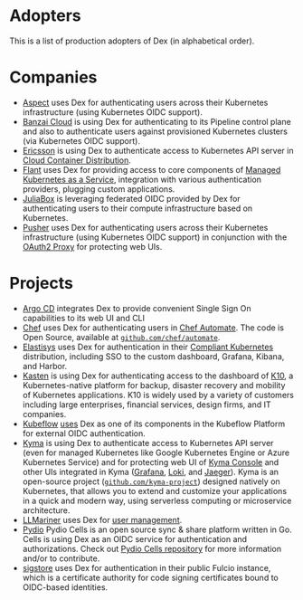 # Adopters

This is a list of production adopters of Dex (in alphabetical order).

# Companies

- [Aspect](https://www.aspect.com/) uses Dex for authenticating users across their Kubernetes infrastructure (using Kubernetes OIDC support).
- [Banzai Cloud](https://banzaicloud.com) is using Dex for authenticating to its Pipeline control plane and also to authenticate users against provisioned Kubernetes clusters (via Kubernetes OIDC support).
- [Ericsson](https://www.ericsson.com) is using Dex to authenticate access to Kubernetes API server in [Cloud Container Distribution](https://www.ericsson.com/en/portfolio/cloud-software-and-services/cloud-core/cloud-infrastructure/nfvi/cloud-container-distribution).
- [Flant](https://flant.com) uses Dex for providing access to core components of [Managed Kubernetes as a Service](https://flant.com/services/managed-kubernetes-as-a-service), integration with various authentication providers, plugging custom applications.
- [JuliaBox](https://juliabox.com/) is leveraging federated OIDC provided by Dex for authenticating users to their compute infrastructure based on Kubernetes.
- [Pusher](https://pusher.com) uses Dex for authenticating users across their Kubernetes infrastructure (using Kubernetes OIDC support) in conjunction with the [OAuth2 Proxy](https://github.com/pusher/oauth2_proxy) for protecting web UIs.

# Projects

- [Argo CD](https://argoproj.github.io/cd) integrates Dex to provide convenient Single Sign On capabilities to its web UI and CLI
- [Chef](https://chef.io) uses Dex for authenticating users in [Chef Automate](https://automate.chef.io/). The code is Open Source, available at [`github.com/chef/automate`](https://github.com/chef/automate).
- [Elastisys](https://elastisys.com) uses Dex for authentication in their [Compliant Kubernetes](https://compliantkubernetes.io) distribution, including SSO to the custom dashboard, Grafana, Kibana, and Harbor.
- [Kasten](https://www.kasten.io) is using Dex for authenticating access to the dashboard of [K10](https://www.kasten.io/product/), a Kubernetes-native platform for backup, disaster recovery and mobility of Kubernetes applications. K10 is widely used by a variety of customers including large enterprises, financial services, design firms, and IT companies.
- [Kubeflow](https://www.kubeflow.org/) [uses](https://github.com/kubeflow/manifests#dex) Dex as one of its components in the Kubeflow Platform for external OIDC authentication.
- [Kyma](https://kyma-project.io) is using Dex to authenticate access to Kubernetes API server (even for managed Kubernetes like Google Kubernetes Engine or Azure Kubernetes Service) and for protecting web UI of [Kyma Console](https://github.com/kyma-project/console) and other UIs integrated in Kyma ([Grafana](https://github.com/grafana/grafana), [Loki](https://github.com/grafana/loki), and [Jaeger](https://github.com/jaegertracing/jaeger)). Kyma is an open-source project ([`github.com/kyma-project`](https://github.com/kyma-project/kyma)) designed natively on Kubernetes, that allows you to extend and customize your applications in a quick and modern way, using serverless computing or microservice architecture. 
- [LLMariner](https://llmariner.ai/) uses Dex for [user management](https://llmariner.ai/docs/features/user_management/).
- [Pydio](https://pydio.com/) Pydio Cells is an open source sync & share platform written in Go. Cells is using Dex as an OIDC service for authentication and authorizations. Check out [Pydio Cells repository](https://github.com/pydio/cells) for more information and/or to contribute.
- [sigstore](https://sigstore.dev) uses Dex for authentication in their public Fulcio instance, which is a certificate authority for code signing certificates bound to OIDC-based identities.
